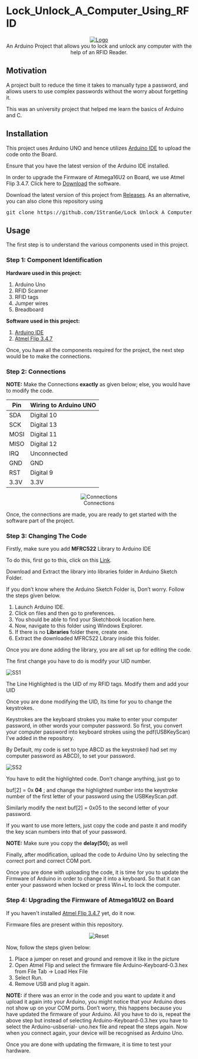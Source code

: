 # Lock_Unlock_A_Computer_Using_RFID
<p align="center">
    <a href="https://github.com/1StranGe/Lock_Unlock_A_Computer_Using_RFID"><img src="https://i.ibb.co/6Rp1KWq/Logo.png" alt="Logo" border="0"></a>
    <br>An Arduino Project that allows you to lock and unlock any computer with the help of an RFID Reader.
</p>

## Motivation

A project built to reduce the time it takes to manually type a password, and allows users to use complex passwords without the worry about forgetting it.

This was an university project that helped me learn the basics of Arduino and C.

## Installation

This project uses Arduino UNO and hence utilizes <a href="https://www.arduino.cc/en/Main/Software">Arduino IDE</a> to upload the code onto the Board.

Ensure that you have the latest version of the Arduino IDE installed.

In order to upgrade the Firmware of Atmega16U2 on Board, we use 
Atmel Flip 3.4.7. Click here to <a href="http://ww1.microchip.com/downloads/en/DeviceDoc/JRE%20-%20Flip%20Installer%20-%203.4.7.112.exe">Download</a> the software. 

Download the latest version of this project from <a href="https://github.com/1StranGe/Lock_Unlock_A_Computer_Using_RFID/releases">Releases</a>.
As an alternative, you can also clone this repository using
<pre>
git clone https://github.com/1StranGe/Lock_Unlock_A_Computer_Using_RFID.git
</pre>

## Usage

The first step is to understand the various components used in this project.

### Step 1: Component Identification

**Hardware used in this project:**

1. Arduino Uno
2. RFID Scanner
3. RFID tags
4. Jumper wires
5. Breadboard

**Software used in this project:**

1. <a href="https://www.arduino.cc/en/Main/Software">Arduino IDE</a>
2. <a href="http://ww1.microchip.com/downloads/en/DeviceDoc/JRE%20-%20Flip%20Installer%20-%203.4.7.112.exe">Atmel Flip 3.4.7</a>

Once, you have all the components required for the project, the next step would
be to make the connections.

### Step 2: Connections

**NOTE:** Make the Connections **exactly** as given below; else, you would have to
modify the code.


| Pin  	| Wiring to Arduino UNO 	|
|------	|-----------------------	|
| SDA  	| Digital 10            	|
| SCK  	| Digital 13            	|
| MOSI 	| Digital 11            	|
| MISO 	| Digital 12            	|
| IRQ  	| Unconnected           	|
| GND  	| GND                   	|
| RST  	| Digital 9             	|
| 3.3V 	| 3.3V                  	|

<p align="center">
    <img src="https://i.ibb.co/Z1snH20/Connections.png" alt="Connections" border="0">
    <br>Connections
</p>

Once, the connections are made, you are ready to get started with the software
part of the project.

### Step 3: Changing The Code

Firstly, make sure you add **MFRC522** Library to Arduino IDE

To do this, first go to this, click on this <a href="https://github.com/miguelbalboa/rfid">Link</a>.

Download and Extract the library into libraries folder in Arduino Sketch Folder.

If you don’t know where the Arduino Sketch Folder is, Don’t worry. Follow the
steps given below.

1. Launch Arduino IDE.
2. Click on files and then go to preferences.
3. You should be able to find your Sketchbook location here.
4. Now, navigate to this folder using Windows Explorer.
5. If there is no **Libraries** folder there, create one.
6. Extract the downloaded MFRC522 Library inside this folder.

Once you are done adding the library, you are all set up for editing the code.

The first change you have to do is modify your UID number.

<img src="https://i.ibb.co/09zHpGw/SS1.png" alt="SS1" border="0">

The Line Highlighted is the UID of my RFID tags. Modify them and add your UID

Once you are done modifying the UID, Its time for you to change the keystrokes.

Keystrokes are the keyboard strokes you make to enter your computer password,
in other words your computer password. So first, you convert your computer
password into keyboard strokes using the pdf(USBKeyScan) I’ve added in the
repository.

By Default, my code is set to type ABCD as the keystroke(I had set my computer
password as ABCD), to set your password.

<img src="https://i.ibb.co/fHkmFdR/SS2.png" alt="SS2" border="0">

You have to edit the highlighted code. Don’t change anything, just go to

buf[2] = 0x **04** ; and change the highlighted number into the keystroke number of
the first letter of your password using the USBKeyScan.pdf.

Similarly modify the next buf[2] = 0x05 to the second letter of your password.


If you want to use more letters, just copy the code and paste it and modify the
key scan numbers into that of your password.

**NOTE:** Make sure you copy the **delay(50);** as well

Finally, after modification, upload the code to Arduino Uno by selecting the
correct port and correct COM port.

Once you are done with uploading the code, it is time for you to update the
Firmware of Arduino in order to change it into a keyboard. So that it can enter
your password when locked or press Win+L to lock the computer.

### Step 4: Upgrading the Firmware of Atmega16U2 on Board

If you haven't installed <a href="http://ww1.microchip.com/downloads/en/DeviceDoc/JRE%20-%20Flip%20Installer%20-%203.4.7.112.exe">Atmel Flip 3.4.7</a> yet, do it now.

Firmware files are present within this repository.
<p align="center">
    <img src="https://i.ibb.co/1QHRKhg/Reset.png" alt="Reset" border="0">
</p>

Now, follow the steps given below:

1. Place a jumper on reset and ground and remove it like in the picture
2. Open Atmel Flip and select the firmware file Arduino-Keyboard-0.3.hex
    from File Tab -> Load Hex File
3. Select Run.
4. Remove USB and plug it again.

**NOTE:** if there was an error in the code and you want to update it and upload it
again into your Arduino, you might notice that your Arduino does not show up on
your COM ports. Don’t worry, this happens because you have updated the
firmware of your Arduino. All you have to do is, repeat the above step but instead
of selecting Arduino-Keyboard-0.3.hex you have to select the Arduino-usbserial-
uno.hex file and repeat the steps again. Now when you connect again, your
device will be recognised as Arduino Uno.

Once you are done with updating the firmware, it is time to test your hardware.
